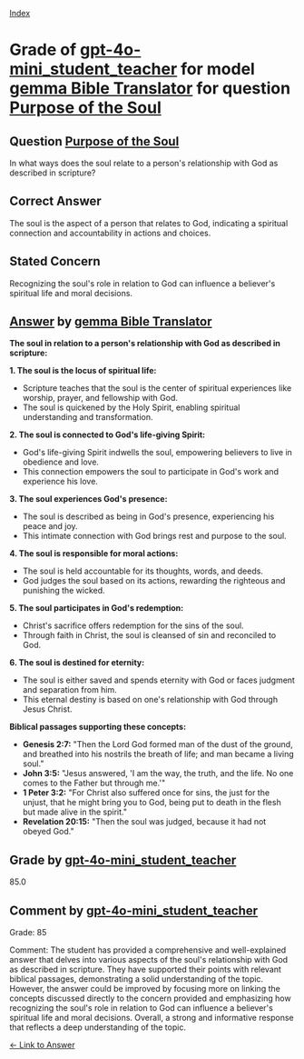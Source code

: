 
[Index](../../../../index.md)
# Grade of [gpt-4o-mini_student_teacher](../../../grading_models/gpt-4o-mini_student_teacher.md) for model [gemma Bible Translator](../../../answering_models/gemma_Bible_Translator.md) for question [Purpose of the Soul](../../../questions/Purpose_of_the_Soul.md)

## Question [Purpose of the Soul](../../../questions/Purpose_of_the_Soul.md)
In what ways does the soul relate to a person's relationship with God as described in scripture?

## Correct Answer
The soul is the aspect of a person that relates to God, indicating a spiritual connection and accountability in actions and choices.

## Stated Concern
Recognizing the soul's role in relation to God can influence a believer's spiritual life and moral decisions.

## [Answer](../Purpose_of_the_Soul.md) by [gemma Bible Translator](../../../answering_models/gemma_Bible_Translator.md)
**The soul in relation to a person's relationship with God as described in scripture:**

**1. The soul is the locus of spiritual life:**

* Scripture teaches that the soul is the center of spiritual experiences like worship, prayer, and fellowship with God.
* The soul is quickened by the Holy Spirit, enabling spiritual understanding and transformation.

**2. The soul is connected to God's life-giving Spirit:**

* God's life-giving Spirit indwells the soul, empowering believers to live in obedience and love.
* This connection empowers the soul to participate in God's work and experience his love.

**3. The soul experiences God's presence:**

* The soul is described as being in God's presence, experiencing his peace and joy.
* This intimate connection with God brings rest and purpose to the soul.

**4. The soul is responsible for moral actions:**

* The soul is held accountable for its thoughts, words, and deeds.
* God judges the soul based on its actions, rewarding the righteous and punishing the wicked.

**5. The soul participates in God's redemption:**

* Christ's sacrifice offers redemption for the sins of the soul.
* Through faith in Christ, the soul is cleansed of sin and reconciled to God.

**6. The soul is destined for eternity:**

* The soul is either saved and spends eternity with God or faces judgment and separation from him.
* This eternal destiny is based on one's relationship with God through Jesus Christ.

**Biblical passages supporting these concepts:**

* **Genesis 2:7:** "Then the Lord God formed man of the dust of the ground, and breathed into his nostrils the breath of life; and man became a living soul."
* **John 3:5:** "Jesus answered, 'I am the way, the truth, and the life. No one comes to the Father but through me.'"
* **1 Peter 3:2:** "For Christ also suffered once for sins, the just for the unjust, that he might bring you to God, being put to death in the flesh but made alive in the spirit."
* **Revelation 20:15:** "Then the soul was judged, because it had not obeyed God."

## Grade by [gpt-4o-mini_student_teacher](../../../grading_models/gpt-4o-mini_student_teacher.md)
85.0

## Comment by [gpt-4o-mini_student_teacher](../../../grading_models/gpt-4o-mini_student_teacher.md)
Grade: 85

Comment: The student has provided a comprehensive and well-explained answer that delves into various aspects of the soul's relationship with God as described in scripture. They have supported their points with relevant biblical passages, demonstrating a solid understanding of the topic. However, the answer could be improved by focusing more on linking the concepts discussed directly to the concern provided and emphasizing how recognizing the soul's role in relation to God can influence a believer's spiritual life and moral decisions. Overall, a strong and informative response that reflects a deep understanding of the topic.

[&lt;- Link to Answer](../Purpose_of_the_Soul.md)
